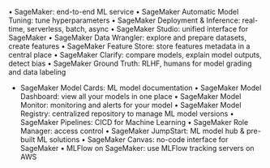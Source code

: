 • SageMaker: end-to-end ML service
• SageMaker Automatic Model Tuning: tune hyperparameters
• SageMaker Deployment & Inference: real-time, serverless, batch, async
• SageMaker Studio: unified interface for SageMaker
• SageMaker Data Wrangler: explore and prepare datasets, create features
• SageMaker Feature Store: store features metadata in a central place
• SageMaker Clarify: compare models, explain model outputs, detect bias
• SageMaker Ground Truth: RLHF, humans for model grading and data labeling
* SageMaker Model Cards: ML model documentation
• SageMaker Model Dashboard: view all your models in one place
• SageMaker Model Monitor: monitoring and alerts for your model
• SageMaker Model Registry: centralized repository to manage ML model versions
• SageMaker Pipelines: CICD for Machine Learning
• SageMaker Role Manager: access control
• SageMaker JumpStart: ML model hub & pre-built ML solutions
• SageMaker Canvas: no-code interface for SageMaker
• MLFlow on SageMaker: use MLFlow tracking servers on AWS
